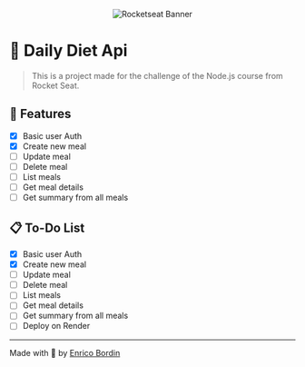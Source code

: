 <p align="center">
  <img src="https://t2.tudocdn.net/572277?w=1920" alt="Rocketseat Banner" />
</p>

# 🚀 Daily Diet Api

> This is a project made for the challenge of the Node.js course from Rocket Seat.

## 📌 Features

- [x] Basic user Auth
- [x] Create new meal
- [ ] Update meal
- [ ] Delete meal
- [ ] List meals
- [ ] Get meal details
- [ ] Get summary from all meals

## 📋 To-Do List

- [x] Basic user Auth
- [x] Create new meal
- [ ] Update meal
- [ ] Delete meal
- [ ] List meals
- [ ] Get meal details
- [ ] Get summary from all meals
- [ ] Deploy on Render

---

Made with 💜 by [Enrico Bordin](https://github.com/Sermi13)
